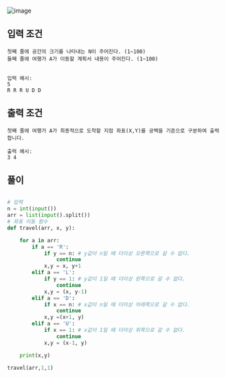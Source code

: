![image](https://user-images.githubusercontent.com/87055456/135286568-bb57a4b6-3fc3-4d9c-af68-bf3571fa6fee.png)

## 입력 조건
```
첫째 줄에 공간의 크기를 나타내는 N이 주어진다. (1~100)
둘째 줄에 여행가 A가 이동할 계획서 내용이 주어진다. (1~100)


입력 예시: 
5
R R R U D D
```

## 출력 조건
```
첫째 줄에 여행가 A가 최종적으로 도착할 지점 좌표(X,Y)를 공백을 기준으로 구분하여 출력합니다.

출력 예시:
3 4
```

## 풀이

``` python

# 입력
n = int(input())
arr = list(input().split())
# 좌표 이동 함수
def travel(arr, x, y):

    for a in arr:
        if a == 'R':
            if y == n: # y값이 n일 때 더이상 오른쪽으로 갈 수 없다. 
                continue
            x,y = x, y+1
        elif a == 'L':
            if y == 1: # y값이 1일 때 더이상 왼쪽으로 갈 수 없다.
                continue
            x,y = (x, y-1)
        elif a == 'D':
            if x == n: # x값이 n일 때 더이상 아래쪽으로 갈 수 없다.
                continue
            x,y =(x+1, y)
        elif a == 'U':
            if x == 1: # x값이 1일 때 더이상 위쪽으로 갈 수 없다. 
                continue
            x,y = (x-1, y)

    print(x,y)

travel(arr,1,1)




```
